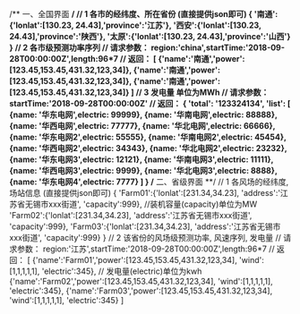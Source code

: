 /** 一、全国界面 **/
// 1 各市的经纬度、所在省份 (直接提供json即可)
{
    '南通':{'lonlat':[130.23, 24.43],'province':'江苏'},
    '西安':{'lonlat':[130.23, 24.43],'province':'陕西'},
    '太原':{'lonlat':[130.23, 24.43],'province':'山西'}
}
// 2 各市级预测功率序列
// 请求参数：
region:'china',startTime:'2018-09-28T00:00:00Z',length:96*7
// 返回：
[
    {'name':'南通','power':[123.45,153.45,431.32,123,34]},
    {'name':'南通','power':[123.45,153.45,431.32,123,34]},
    {'name':'南通','power':[123.45,153.45,431.32,123,34]}
]
// 3 发电量 单位为MWh
// 请求参数：
startTime:'2018-09-28T00:00:00Z'
// 返回：
{
    'total': '123324134',
    'list': [
        {name: '华东电网',electric: 99999},
        {name: '华南电网',electric: 88888},
        {name: '华西电网',electric: 77777},
        {name: '华北电网',electric: 66666},
        {name: '华东电网2',electric: 55555},
        {name: '华南电网2',electric: 45454},
        {name: '华西电网2',electric: 34343},
        {name: '华北电网2',electric: 23232},
        {name: '华东电网3',electric: 12121},
        {name: '华南电网3',electric: 11111},
        {name: '华西电网3',electric: 9999},
        {name: '华北电网3',electric: 8888},
        {name: '华东电网4',electric: 7777}
    ]
}
/** 二、省级界面 **/
// 1 各风场的经纬度,场站信息 (直接提供json即可)
{
    'Farm01':{'lonlat':[231.34,34.23], 'address':'江苏省无锡市xxx街道', 'capacity':999}, //装机容量(capacity)单位为MW
    'Farm02':{'lonlat':[231.34,34.23], 'address':'江苏省无锡市xxx街道', 'capacity':999},
    'Farm03':{'lonlat':[231.34,34.23], 'address':'江苏省无锡市xxx街道', 'capacity':999}
}
// 2 该省份的风场级预测功率, 风速序列, 发电量
// 请求参数：
region:'江苏',startTime:'2018-09-28T00:00:00Z',length:96*7
// 返回：
[
    {'name':'Farm01','power':[123.45,153.45,431.32,123,34], 'wind':[1,1,1,1,1], 'electric':345},  // 发电量(electric)单位为kwh
    {'name':'Farm02','power':[123.45,153.45,431.32,123,34], 'wind':[1,1,1,1,1], 'electric':345},
    {'name':'Farm03','power':[123.45,153.45,431.32,123,34], 'wind':[1,1,1,1,1], 'electric':345}
]